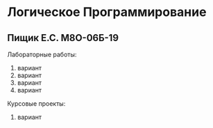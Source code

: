 # Логическое Программирование
## Пищик Е.С. М8О-06Б-19
Лабораторные работы:
1. вариант
2. вариант
3. вариант
4. вариант

Курсовые проекты:
1. вариант

